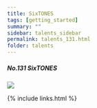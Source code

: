 ```yaml
---
title: SixTONES
tags: [getting_started]
summary: ""
sidebar: talents_sidebar
permalink: talents_131.html
folder: talents
---
```



##### No.131 SixTONES

![](https://yt3.ggpht.com/Gs_QwQXc6Vyb4DqjJTkA4jpq5oFqLCRkwrY7JtG-Chqryy0byR_6fITNRqInJtLI2JDVwqx6pA=s176-c-k-c0x00ffffff-no-rj)





{% include links.html %}
